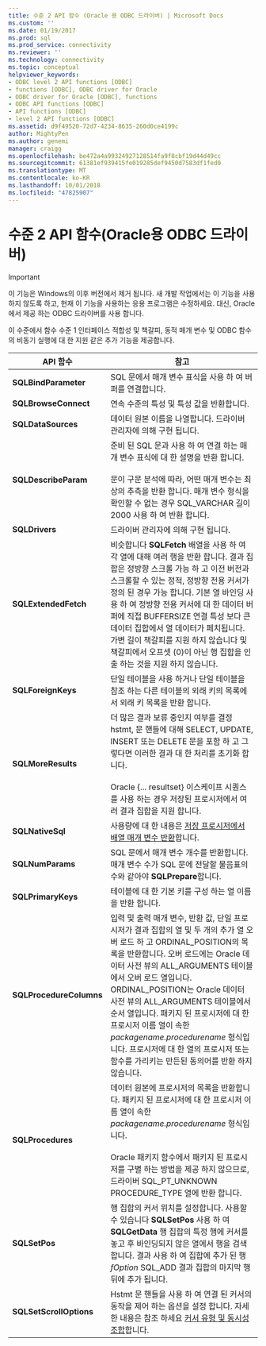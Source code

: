 ```yaml
---
title: 수준 2 API 함수 (Oracle 용 ODBC 드라이버) | Microsoft Docs
ms.custom: ''
ms.date: 01/19/2017
ms.prod: sql
ms.prod_service: connectivity
ms.reviewer: ''
ms.technology: connectivity
ms.topic: conceptual
helpviewer_keywords:
- ODBC level 2 API functions [ODBC]
- functions [ODBC], ODBC driver for Oracle
- ODBC driver for Oracle [ODBC], functions
- ODBC API functions [ODBC]
- API functions [ODBC]
- level 2 API functions [ODBC]
ms.assetid: d9f49520-72d7-4234-8635-260d0ce4199c
author: MightyPen
ms.author: genemi
manager: craigg
ms.openlocfilehash: be472a4a99324927128514fa9f8cbf19d44d49cc
ms.sourcegitcommit: 61381ef939415fe019285def9450d7583df1fed0
ms.translationtype: MT
ms.contentlocale: ko-KR
ms.lasthandoff: 10/01/2018
ms.locfileid: "47825907"
---
```

# <a name="level-2-api-functions-odbc-driver-for-oracle"></a>수준 2 API 함수(Oracle용 ODBC 드라이버)
> [!IMPORTANT]  
>  이 기능은 Windows의 이후 버전에서 제거 됩니다. 새 개발 작업에서는 이 기능을 사용하지 않도록 하고, 현재 이 기능을 사용하는 응용 프로그램은 수정하세요. 대신, Oracle에서 제공 하는 ODBC 드라이버를 사용 합니다.  
  
 이 수준에서 함수 수준 1 인터페이스 적합성 및 책갈피, 동적 매개 변수 및 ODBC 함수의 비동기 실행에 대 한 지원 같은 추가 기능을 제공합니다.  
  
|API 함수|참고|  
|------------------|-----------|  
|**SQLBindParameter**|SQL 문에서 매개 변수 표식을 사용 하 여 버퍼를 연결합니다.|  
|**SQLBrowseConnect**|연속 수준의 특성 및 특성 값을 반환합니다.|  
|**SQLDataSources**|데이터 원본 이름을 나열합니다. 드라이버 관리자에 의해 구현 됩니다.|  
|**SQLDescribeParam**|준비 된 SQL 문과 사용 하 여 연결 하는 매개 변수 표식에 대 한 설명을 반환 합니다.<br /><br /> 문이 구문 분석에 따라, 어떤 매개 변수는 최상의 추측을 반환 합니다. 매개 변수 형식을 확인할 수 없는 경우 SQL_VARCHAR 길이 2000 사용 하 여 반환 합니다.|  
|**SQLDrivers**|드라이버 관리자에 의해 구현 됩니다.|  
|**SQLExtendedFetch**|비슷합니다 **SQLFetch** 배열을 사용 하 여 각 열에 대해 여러 행을 반환 합니다. 결과 집합은 정방향 스크롤 가능 하 고 이전 버전과 스크롤할 수 있는 정적, 정방향 전용 커서가 정의 된 경우 가능 합니다. 기본 열 바인딩 사용 하 여 정방향 전용 커서에 대 한 데이터 버퍼에 직접 BUFFERSIZE 연결 특성 보다 큰 데이터 집합에서 열 데이터가 페치됩니다. 가변 길이 책갈피를 지원 하지 않습니다 및 책갈피에서 오프셋 (0)이 아닌 행 집합을 인출 하는 것을 지원 하지 않습니다.|  
|**SQLForeignKeys**|단일 테이블을 사용 하거나 단일 테이블을 참조 하는 다른 테이블의 외래 키의 목록에서 외래 키 목록을 반환 합니다.|  
|**SQLMoreResults**|더 많은 결과 보류 중인지 여부를 결정 hstmt, 문 핸들에 대해 SELECT, UPDATE, INSERT 또는 DELETE 문을 포함 하 고 그렇다면 이러한 결과 대 한 처리를 초기화 합니다.<br /><br /> Oracle {... resultset} 이스케이프 시퀀스를 사용 하는 경우 저장된 프로시저에서 여러 결과 집합을 지원 합니다.|  
|**SQLNativeSql**|사용량에 대 한 내용은 [저장 프로시저에서 배열 매개 변수 반환](../../odbc/microsoft/returning-array-parameters-from-stored-procedures.md)합니다.|  
|**SQLNumParams**|SQL 문에서 매개 변수 개수를 반환합니다. 매개 변수 수가 SQL 문에 전달할 물음표의 수와 같아야 **SQLPrepare**합니다.|  
|**SQLPrimaryKeys**|테이블에 대 한 기본 키를 구성 하는 열 이름을 반환 합니다.|  
|**SQLProcedureColumns**|입력 및 출력 매개 변수, 반환 값, 단일 프로시저가 결과 집합의 열 및 두 개의 추가 열 오버 로드 하 고 ORDINAL_POSITION의 목록을 반환합니다. 오버 로드에는 Oracle 데이터 사전 뷰의 ALL_ARGUMENTS 테이블에서 오버 로드 열입니다. ORDINAL_POSITION는 Oracle 데이터 사전 뷰의 ALL_ARGUMENTS 테이블에서 순서 열입니다. 패키지 된 프로시저에 대 한 프로시저 이름 열이 속한 *packagename.procedurename* 형식입니다. 프로시저에 대 한 열의 프로시저 또는 함수를 가리키는 만든된 동의어를 반환 하지 않습니다.|  
|**SQLProcedures**|데이터 원본에 프로시저의 목록을 반환합니다. 패키지 된 프로시저에 대 한 프로시저 이름 열이 속한 *packagename.procedurename* 형식입니다.<br /><br /> Oracle 패키지 함수에서 패키지 된 프로시저를 구별 하는 방법을 제공 하지 않으므로, 드라이버 SQL_PT_UNKNOWN PROCEDURE_TYPE 열에 반환 합니다.|  
|**SQLSetPos**|행 집합의 커서 위치를 설정합니다. 사용할 수 있습니다 **SQLSetPos** 사용 하 여 **SQLGetData** 행 집합의 특정 행에 커서를 놓고 후 바인딩되지 않은 열에서 행을 검색 합니다. 결과 사용 하 여 집합에 추가 된 행 *fOption* SQL_ADD 결과 집합의 마지막 행 뒤에 추가 됩니다.|  
|**SQLSetScrollOptions**|Hstmt 문 핸들을 사용 하 여 연결 된 커서의 동작을 제어 하는 옵션을 설정 합니다. 자세한 내용은 참조 하세요 [커서 유형 및 동시성 조합](../../odbc/microsoft/cursor-type-and-concurrency-combinations.md)합니다.|
